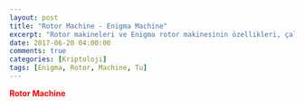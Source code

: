 ```yaml
---
layout: post
title: "Rotor Machine - Enigma Machine"
excerpt: "Rotor makineleri ve Enigma rotor makinesinin özellikleri, çalışma prensibi"
date: 2017-06-20 04:00:00
comments: true
categories: [Kriptoloji]
tags: [Enigma, Rotor, Machine, Tu]
---
```


**<font color="red"> Rotor Machine </font>**
